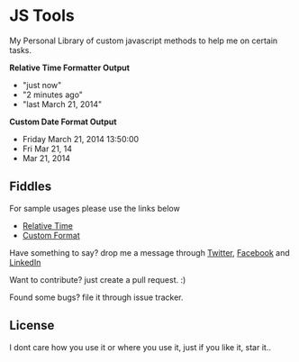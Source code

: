# JS Tools

My Personal Library of custom javascript methods to help me on
certain tasks.

**Relative Time Formatter Output**  

- "just now"
- "2 minutes ago"
- "last March 21, 2014"

**Custom Date Format Output**

- Friday March 21, 2014 13:50:00
- Fri Mar 21, 14
- Mar 21, 2014


## Fiddles

For sample usages please use the links below

- [Relative Time](http://jsfiddle.net/jaygauten/LkzmZ/)
- [Custom Format](http://jsfiddle.net/jaygauten/BZ9SL/)


Have something to say? drop me a message through [Twitter](https://twitter.com/tuldok), [Facebook](https://www.facebook.com/jaygauten) and [LinkedIn](http://www.linkedin.com/profile/view?id=173283999)

Want to contribute? just create a pull request. :)

Found some bugs? file it through issue tracker.


## License

I dont care how you use it or where you use it, just if you like it, star it..
